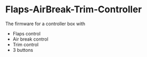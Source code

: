 # Flaps-AirBreak-Trim-Controller

The firmware for a controller box with

* Flaps control
* Air break control
* Trim control
* 3 buttons

